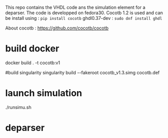 This repo contains the VHDL code ans the simulation element for a deparser.
The code is developped on fedora30.
Cocotb 1.2 is used and can be install using : `pip install cocotb`
ghdl0.37-dev : `sudo dnf install ghdl`

About cocotb :
https://github.com/cocotb/cocotb

# build docker
docker build . -t cocotb:v1

#build singularity
singularity build --fakeroot cocotb_v1.3.simg cocotb.def

# launch simulation
./runsimu.sh

# deparser

